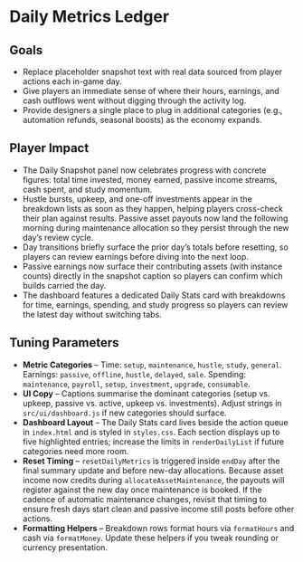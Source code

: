 # Daily Metrics Ledger

## Goals
- Replace placeholder snapshot text with real data sourced from player actions each in-game day.
- Give players an immediate sense of where their hours, earnings, and cash outflows went without digging through the activity log.
- Provide designers a single place to plug in additional categories (e.g., automation refunds, seasonal boosts) as the economy expands.

## Player Impact
- The Daily Snapshot panel now celebrates progress with concrete figures: total time invested, money earned, passive income streams, cash spent, and study momentum.
- Hustle bursts, upkeep, and one-off investments appear in the breakdown lists as soon as they happen, helping players cross-check their plan against results. Passive asset payouts now land the following morning during maintenance allocation so they persist through the new day’s review cycle.
- Day transitions briefly surface the prior day’s totals before resetting, so players can review earnings before diving into the next loop.
- Passive earnings now surface their contributing assets (with instance counts) directly in the snapshot caption so players can confirm which builds carried the day.
- The dashboard features a dedicated Daily Stats card with breakdowns for time, earnings, spending, and study progress so players can review the latest day without switching tabs.

## Tuning Parameters
- **Metric Categories** – Time: `setup`, `maintenance`, `hustle`, `study`, `general`. Earnings: `passive`, `offline`, `hustle`, `delayed`, `sale`. Spending: `maintenance`, `payroll`, `setup`, `investment`, `upgrade`, `consumable`.
- **UI Copy** – Captions summarise the dominant categories (setup vs. upkeep, passive vs. active, upkeep vs. investments). Adjust strings in `src/ui/dashboard.js` if new categories should surface.
- **Dashboard Layout** – The Daily Stats card lives beside the action queue in `index.html` and is styled in `styles.css`. Each section displays up to five highlighted entries; increase the limits in `renderDailyList` if future categories need more room.
- **Reset Timing** – `resetDailyMetrics` is triggered inside `endDay` after the final summary update and before new-day allocations. Because asset income now credits during `allocateAssetMaintenance`, the payouts will register against the new day once maintenance is booked. If the cadence of automatic maintenance changes, revisit that timing to ensure fresh days start clean and passive income still posts before other actions.
- **Formatting Helpers** – Breakdown rows format hours via `formatHours` and cash via `formatMoney`. Update these helpers if you tweak rounding or currency presentation.
